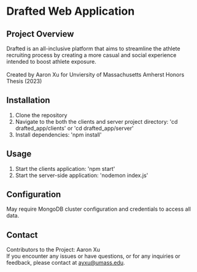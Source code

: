 # Drafted Web Application
## Project Overview
Drafted is an all-inclusive platform that aims to streamline the athlete recruiting process by creating a more casual and social experience intended to boost athlete exposure. <br />
<br />
Created by Aaron Xu for Unviersity of Massachusetts Amherst Honors Thesis (2023)

## Installation
1. Clone the repository
2. Navigate to the both the clients and server project directory: 'cd drafted_app/clients' or 'cd drafted_app/server'
3. Install dependencies: 'npm install'

## Usage
1. Start the clients application: 'npm start'
2. Start the server-side application: 'nodemon index.js'

## Configuration
May require MongoDB cluster configuration and credentials to access all data.

## Contact
Contributors to the Project: Aaron Xu <br />
If you encounter any issues or have questions, or for any inquiries or feedback, please contact at ayxu@umass.edu.
